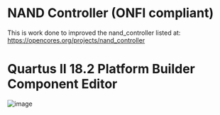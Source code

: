 # NAND Controller (ONFI compliant)

This is work done to improved the nand_controller listed at:
https://opencores.org/projects/nand_controller

# Quartus II 18.2 Platform Builder Component Editor
![image](https://user-images.githubusercontent.com/13934837/144723870-f4b7d36e-4f36-4077-a9e0-a76d7d994393.png)
